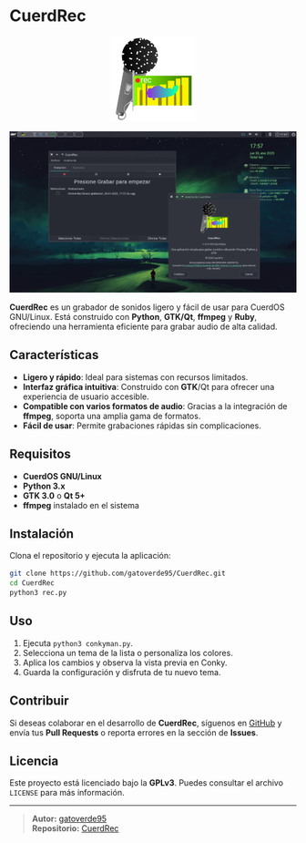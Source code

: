 # CuerdRec

<p align="center">
  <img src="icons/rec.svg" alt="CuerdRec Logo" width="150"/>
</p>

<p align="center">
  <img src="assets/capture1.png" alt="Captura 1" width="900"/>
</p>


**CuerdRec** es un grabador de sonidos ligero y fácil de usar para CuerdOS GNU/Linux. Está construido con **Python**, **GTK/Qt**, **ffmpeg** y **Ruby**, ofreciendo una herramienta eficiente para grabar audio de alta calidad.

## Características

- **Ligero y rápido**: Ideal para sistemas con recursos limitados.
- **Interfaz gráfica intuitiva**: Construido con **GTK**/Qt para ofrecer una experiencia de usuario accesible.
- **Compatible con varios formatos de audio**: Gracias a la integración de **ffmpeg**, soporta una amplia gama de formatos.
- **Fácil de usar**: Permite grabaciones rápidas sin complicaciones.

## Requisitos

- **CuerdOS GNU/Linux**
- **Python 3.x**
- **GTK 3.0** o **Qt 5+**
- **ffmpeg** instalado en el sistema

## Instalación

Clona el repositorio y ejecuta la aplicación:

```bash
git clone https://github.com/gatoverde95/CuerdRec.git
cd CuerdRec
python3 rec.py
```

## Uso

1. Ejecuta `python3 conkyman.py`.
2. Selecciona un tema de la lista o personaliza los colores.
3. Aplica los cambios y observa la vista previa en Conky.
4. Guarda la configuración y disfruta de tu nuevo tema.

## Contribuir

Si deseas colaborar en el desarrollo de **CuerdRec**, síguenos en [GitHub](https://github.com/gatoverde95/CuerdRec) y envía tus **Pull Requests** o reporta errores en la sección de **Issues**.

## Licencia

Este proyecto está licenciado bajo la **GPLv3**. Puedes consultar el archivo `LICENSE` para más información.

---

> **Autor:** [gatoverde95](https://github.com/gatoverde95)  
> **Repositorio:** [CuerdRec](https://github.com/gatoverde95/CuerdRec)
